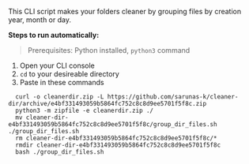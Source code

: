 This CLI script makes your folders cleaner by grouping files by creation year, month or day.

**Steps to run automatically:**

> Prerequisites: Python installed, `python3` command
1.  Open your CLI console
1. `cd` to your desireable directory
1.  Paste in these commands
```
  curl -o cleanerdir.zip -L https://github.com/sarunas-k/cleaner-dir/archive/e4bf331493059b5864fc752c8c8d9ee5701f5f8c.zip
  python3 -m zipfile -e cleanerdir.zip ./
  mv cleaner-dir-e4bf331493059b5864fc752c8c8d9ee5701f5f8c/group_dir_files.sh ./group_dir_files.sh
  rm cleaner-dir-e4bf331493059b5864fc752c8c8d9ee5701f5f8c/*
  rmdir cleaner-dir-e4bf331493059b5864fc752c8c8d9ee5701f5f8c
  bash ./group_dir_files.sh
```
